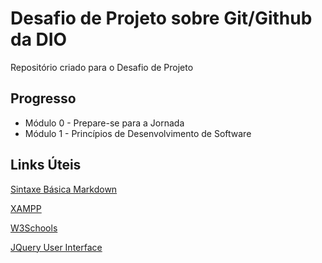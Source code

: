 # Desafio de Projeto sobre Git/Github da DIO
Repositório criado para o Desafio de Projeto 

## Progresso
- Módulo 0 - Prepare-se para a Jornada
- Módulo 1 - Princípios de Desenvolvimento de Software

## Links Úteis
[Sintaxe Básica Markdown](https://www.markdownguide.org/basic-syntax/)

[XAMPP](https://www.apachefriends.org/pt_br/index.html)

[W3Schools](https://www.w3schools.com/)

[JQuery User Interface](https://jqueryui.com/)